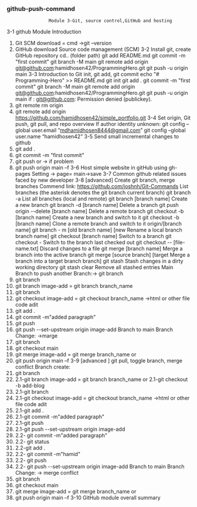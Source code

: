 ### github-push-command

                    Module 3-Git, source control,GitHub and hosting

3-1 github Module Introduction
  1. Git SCM download = cmd ->git –version
  2. GitHub download
Source code management (SCM)
3-2 Install git, create GitHub repository
cd.. (folder path)
git add README.md
git commit -m "first commit"
git branch -M main
git remote add origin git@github.com:hamidhosen42/ProgrammingHero.git git push -u origin main
3-3 Introduction to Git init, git add, git commit
echo "# Programming-Hero" >> README.md
git init
git add .
git commit -m "first commit"
git branch -M main
git remote add origin git@github.com:hamidhosen42/ProgrammingHero.git git push -u origin main
if : git@github.com: Permission denied (publickey).
1. git remote rm origin
2. git remote add origin https://github.com/hamidhosen42/simple_portfolio.git
3-4 Set origin, Git push, git pull, and repo overview
If author identity unknown:
git config –global user.email “mdhamidhosen8444@gmail.com”
git config –global user.name “hamidhosen42”
3-5 Send small incremental changes to github
1. git add .
2. git commit -m "first commit"
3. git push
or -> if problem
4. git push origin main –f
3-6 Host simple website in gitHub using gh-pages
Setting -> page= main->save
3-7 Common github related issues faced by new developer
3-8 [advanced] Create git branch, merge branches
Commend link: https://github.com/joshnh/Git-Commands
List branches (the asterisk denotes the
git branch current branch)
git branch -a List all branches (local and remote)
git branch [branch name] Create a new branch
git branch -d [branch name] Delete a branch
git push origin --delete [branch name] Delete a remote branch
git checkout -b [branch name] Create a new branch and switch to it
git checkout -b [branch name] Clone a remote branch and switch to it origin/[branch name]
git branch - m [old branch name] [new Rename a local branch branch name]
git checkout [branch name] Switch to a branch
git checkout - Switch to the branch last checked out
git checkout -- [file-name.txt] Discard changes to a file
git merge [branch name] Merge a branch into the active branch
git merge [source branch] [target Merge a branch into a target branch branch]
git stash Stash changes in a dirty working directory
git stash clear Remove all stashed entries
Main Branch to push another Branch:-> git branch
1. git branch
2. git branch image-add = git branch branch_name
3. git branch
4. git checkout image-add = git checkout
branch_name ->html or other file code adit
5. git add .
6. git commit -m"added paragraph"
7. git push
8. git push --set-upstream origin image-add
Branch to main Branch Change: ->marge
1. git branch
2. git checkout main
3. git merge image-add = git merge branch_name
or
4. git push origin main –f
3-9 [advanced ] git pull, toggle branch, merge conflict
Branch create:
1. git branch
2. 2.1-git branch image-add = git branch branch_name or 2.1-git checkout -b add-blog
3. 2.1-git branch
4. 2.1-git checkout image-add = git checkout
branch_name ->html or other file code adit
5. 2.1-git add .
6. 2.1-git commit -m"added paragraph"
7. 2.1-git push
8. 2.1-git push --set-upstream origin image-add
9. 2.2- git commit -m"added paragraph"
10. 2.2- git status
11. 2.2-git add .
12. 2.2- git commit -m"hamid"
13. 2.2- git push
14. 2.2- git push --set-upstream origin image-add
Branch to main Branch Change: -> merge conflict
1. git branch
2. git checkout main
3. git merge image-add = git merge branch_name
or
4. git push origin main –f
3-10 GitHub module overall summary

